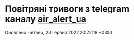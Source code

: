 # Повітряні тривоги з telegram каналу [air_alert_ua](https://t.me/air_alert_ua)

Оновлено:
четвер, 23 червня 2022 20:22:18 +0300
